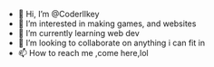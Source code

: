 - 👋 Hi, I’m @Coderllkey
- 👀 I’m interested in making games, and websites
- 🌱 I’m currently learning web dev 
- 💞️ I’m looking to collaborate on anything i can fit in
- 📫 How to reach me ,come here,lol

<!---
Coderllkey/Coderllkey is a ✨ special ✨ repository because its `README.md` (this file) appears on your GitHub profile.
You can click the Preview link to take a look at your changes.
--->
